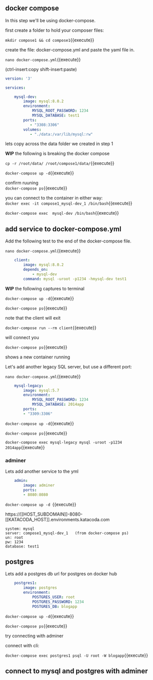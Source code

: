 ## docker compose

In this step we'll be using docker-compose.

first create a folder to hold your composer files:


`mkdir compose1 && cd compose1`{{execute}}

create the file: docker-compose.yml  and paste the yaml file in.

`nano docker-compose.yml`{{execute}}

(ctrl-insert:copy shift-insert:paste)


```yaml
version: '3'

services:

    mysql-dev:
        image: mysql:8.0.2
        environment:
            MYSQL_ROOT_PASSWORD: 1234
            MYSQL_DATABASE: test1
        ports:
           - "3308:3306"
        volumes:
           - "./data:/var/lib/mysql:rw"
```

lets copy across the data folder we created in step 1

**WIP**  the following is breaking the docker compose

`cp -r /root/data/ /root/compose1/data/`{{execute}}

`docker-compose up -d`{{execute}}

confirm ruuning  
`docker-compose ps`{{execute}}


you can connect to the container in either way:  
`docker exec -it compose1_mysql-dev_1 /bin/bash`{{execute}}

`docker-compose exec  mysql-dev /bin/bash`{{execute}}


## add service to docker-compose.yml

Add   the following test to the end of the docker-compose file.

`nano docker-compose.yml`{{execute}}

``` yaml
    client:
        image: mysql:8.0.2
        depends_on:
            - mysql-dev
        command: mysql -uroot -p1234 -hmysql-dev test1
```

**WIP** the following captures to terminal

`docker-compose up -d`{{execute}}

`docker-compose ps`{{execute}}

note that the client will exit

`docker-compose run --rm client`{{execute}}  

will connect you

`docker-compose ps`{{execute}}

shows a new container running 

Let's  add another legacy SQL server, but use a different port:

`nano docker-compose.yml`{{execute}}

``` yaml
    mysql-legacy:
        image: mysql:5.7
        environment:
            MYSQL_ROOT_PASSWORD: 1234
            MYSQL_DATABASE: 2014app
        ports:
        - "3309:3306"
```

`docker-compose up -d`{{execute}}

`docker-compose ps`{{execute}}

`docker-compose exec mysql-legacy mysql -uroot -p1234 2014app`{{execute}}


### adminer

Lets add another service to the yml

``` yaml
    admin:
        image: adminer
        ports:
        - 8080:8080
```

`docker-compose up -d `{{execute}}

https://[[HOST_SUBDOMAIN]]-8080-[[KATACODA_HOST]].environments.katacoda.com

```
system: mysql
server: compose1_mysql-dev_1   (from docker-compose ps)
un: root
pw: 1234
database: test1
```



## postgres

Lets add a postgres db   url for postgres on docker hub 

```yaml
    postgres1:
        image: postgres
        environment:
            POSTGRES_USER: root
            POSTGRES_PASSWORD: 1234
            POSTGRES_DB: blogapp
```

`docker-compose up -d`{{execute}}

`docker-compose ps`{{execute}}

try connecting with adminer

connect with cli:

`docker-compose exec postgres1 psql -U root -W blogapp`{{execute}}

## connect to mysql and postgres with adminer


